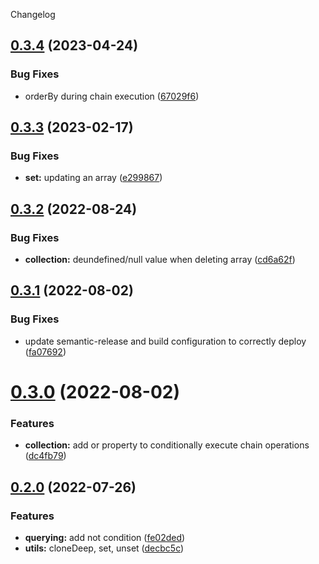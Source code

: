 Changelog

## [0.3.4](https://github.com/alexberriman/newtondb/compare/v0.3.3...v0.3.4) (2023-04-24)


### Bug Fixes

* orderBy during chain execution ([67029f6](https://github.com/alexberriman/newtondb/commit/67029f64ded91d174217c15b164f737b461d1a51))

## [0.3.3](https://github.com/alexberriman/newtondb/compare/v0.3.2...v0.3.3) (2023-02-17)


### Bug Fixes

* **set:** updating an array ([e299867](https://github.com/alexberriman/newtondb/commit/e29986749cb432bcdd719171903687016ab36533))

## [0.3.2](https://github.com/alexberriman/newtondb/compare/v0.3.1...v0.3.2) (2022-08-24)


### Bug Fixes

* **collection:** deundefined/null value when deleting array ([cd6a62f](https://github.com/alexberriman/newtondb/commit/cd6a62f87838899dadd062099bf15c6ad92b0df0))

## [0.3.1](https://github.com/alexberriman/newtondb/compare/v0.3.0...v0.3.1) (2022-08-02)


### Bug Fixes

* update semantic-release and build configuration to correctly deploy ([fa07692](https://github.com/alexberriman/newtondb/commit/fa076920cc12defad87ac96b7a53f20c38998db1))

# [0.3.0](https://github.com/alexberriman/newtondb/compare/v0.2.0...v0.3.0) (2022-08-02)

### Features

- **collection:** add or property to conditionally execute chain operations ([dc4fb79](https://github.com/alexberriman/newtondb/commit/dc4fb79297edf21ec79d302373763b787f881cac))

## [0.2.0](https://github.com/alexberriman/newtondb/compare/v0.1.2...v0.2.0) (2022-07-26)

### Features

- **querying:** add not condition ([fe02ded](https://github.com/alexberriman/newtondb/commit/fe02ded504fce1280718548e918a513647f38955))
- **utils:** cloneDeep, set, unset ([decbc5c](https://github.com/alexberriman/newtondb/commit/decbc5c1e0e00d95195701c04811e420e56654ab))
